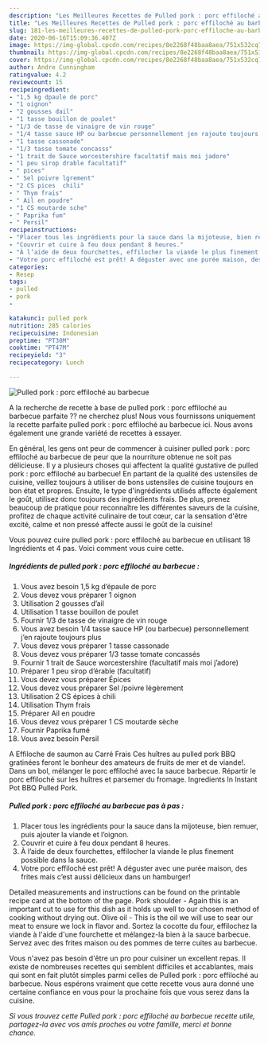 ```yaml
---
description: "Les Meilleures Recettes de Pulled pork : porc effiloché au barbecue"
title: "Les Meilleures Recettes de Pulled pork : porc effiloché au barbecue"
slug: 181-les-meilleures-recettes-de-pulled-pork-porc-effiloche-au-barbecue
date: 2020-06-16T15:09:36.407Z
image: https://img-global.cpcdn.com/recipes/8e2268f48baa8aea/751x532cq70/pulled-pork-porc-effiloche-au-barbecue-photo-principale-de-la-recette.jpg
thumbnail: https://img-global.cpcdn.com/recipes/8e2268f48baa8aea/751x532cq70/pulled-pork-porc-effiloche-au-barbecue-photo-principale-de-la-recette.jpg
cover: https://img-global.cpcdn.com/recipes/8e2268f48baa8aea/751x532cq70/pulled-pork-porc-effiloche-au-barbecue-photo-principale-de-la-recette.jpg
author: Andre Cunningham
ratingvalue: 4.2
reviewcount: 15
recipeingredient:
- "1,5 kg dpaule de porc"
- "1 oignon"
- "2 gousses dail"
- "1 tasse bouillon de poulet"
- "1/3 de tasse de vinaigre de vin rouge"
- "1/4 tasse sauce HP ou barbecue personnellement jen rajoute toujours plus"
- "1 tasse cassonade"
- "1/3 tasse tomate concasss"
- "1 trait de Sauce worcestershire facultatif mais moi jadore"
- "1 peu sirop drable facultatif"
- " pices"
- " Sel poivre lgrement"
- "2 CS pices  chili"
- " Thym frais"
- " Ail en poudre"
- "1 CS moutarde sche"
- " Paprika fum"
- " Persil"
recipeinstructions:
- "Placer tous les ingrédients pour la sauce dans la mijoteuse, bien remuer, puis ajouter la viande et l’oignon."
- "Couvrir et cuire à feu doux pendant 8 heures."
- "À l’aide de deux fourchettes, effilocher la viande le plus finement possible dans la sauce."
- "Votre porc effiloché est prêt! A déguster avec une purée maison, des frites mais c’est aussi délicieux dans un hamburger!"
categories:
- Resep
tags:
- pulled
- pork
- 

katakunci: pulled pork  
nutrition: 285 calories
recipecuisine: Indonesian
preptime: "PT30M"
cooktime: "PT47M"
recipeyield: "3"
recipecategory: Lunch

---
```



![Pulled pork : porc effiloché au barbecue](https://img-global.cpcdn.com/recipes/8e2268f48baa8aea/751x532cq70/pulled-pork-porc-effiloche-au-barbecue-photo-principale-de-la-recette.jpg)

A la recherche de recette à base de pulled pork : porc effiloché au barbecue parfaite ?? ne cherchez plus! Nous vous fournissons uniquement la recette parfaite pulled pork : porc effiloché au barbecue ici. Nous avons également une grande variété de recettes à essayer.

En général, les gens ont peur de commencer à cuisiner pulled pork : porc effiloché au barbecue de peur que la nourriture obtenue ne soit pas délicieuse. Il y a plusieurs choses qui affectent la qualité gustative de pulled pork : porc effiloché au barbecue! En partant de la qualité des ustensiles de cuisine, veillez toujours à utiliser de bons ustensiles de cuisine toujours en bon état et propres. Ensuite, le type d'ingrédients utilisés affecte également le goût, utilisez donc toujours des ingrédients frais. De plus, prenez beaucoup de pratique pour reconnaître les différentes saveurs de la cuisine, profitez de chaque activité culinaire de tout cœur, car la sensation d'être excité, calme et non pressé affecte aussi le goût de la cuisine!

<!--inarticleads1-->

Vous pouvez cuire pulled pork : porc effiloché au barbecue en utilisant 18 Ingrédients et 4 pas. Voici comment vous cuire cette.

##### Ingrédients de pulled pork : porc effiloché au barbecue :

1. Vous avez besoin 1,5 kg d’épaule de porc
1. Vous devez vous préparer 1 oignon
1. Utilisation 2 gousses d’ail
1. Utilisation 1 tasse bouillon de poulet
1. Fournir 1/3 de tasse de vinaigre de vin rouge
1. Vous avez besoin 1/4 tasse sauce HP (ou barbecue) personnellement j’en rajoute toujours plus
1. Vous devez vous préparer 1 tasse cassonade
1. Vous devez vous préparer 1/3 tasse tomate concassés
1. Fournir 1 trait de Sauce worcestershire (facultatif mais moi j’adore)
1. Préparer 1 peu sirop d’érable (facultatif)
1. Vous devez vous préparer  Épices
1. Vous devez vous préparer  Sel /poivre légèrement
1. Utilisation 2 CS épices à chili
1. Utilisation  Thym frais
1. Préparer  Ail en poudre
1. Vous devez vous préparer 1 CS moutarde sèche
1. Fournir  Paprika fumé
1. Vous avez besoin  Persil


A Effiloche de saumon au Carré Frais Ces huîtres au pulled pork BBQ gratinées feront le bonheur des amateurs de fruits de mer et de viande!. Dans un bol, mélanger le porc effiloché avec la sauce barbecue. Répartir le porc effiloché sur les huîtres et parsemer du fromage. Ingredients In Instant Pot BBQ Pulled Pork. 

<!--inarticleads2-->

##### Pulled pork : porc effiloché au barbecue pas à pas :

1. Placer tous les ingrédients pour la sauce dans la mijoteuse, bien remuer, puis ajouter la viande et l’oignon.
1. Couvrir et cuire à feu doux pendant 8 heures.
1. À l’aide de deux fourchettes, effilocher la viande le plus finement possible dans la sauce.
1. Votre porc effiloché est prêt! A déguster avec une purée maison, des frites mais c’est aussi délicieux dans un hamburger!


Detailed measurements and instructions can be found on the printable recipe card at the bottom of the page. Pork shoulder - Again this is an important cut to use for this dish as it holds up well to our chosen method of cooking without drying out. Olive oil - This is the oil we will use to sear our meat to ensure we lock in flavor and. Sortez la cocotte du four, effilochez la viande à l&#39;aide d&#39;une fourchette et mélangez-la bien à la sauce barbecue. Servez avec des frites maison ou des pommes de terre cuites au barbecue. 

<!--inarticleads1-->

<p>
Vous n'avez pas besoin d'être un pro pour cuisiner un excellent repas. Il existe de nombreuses recettes qui semblent difficiles et accablantes, mais qui sont en fait plutôt simples parmi celles de Pulled pork : porc effiloché au barbecue. Nous espérons vraiment que cette recette vous aura donné une certaine confiance en vous pour la prochaine fois que vous serez dans la cuisine.
</p>

<p>
<i>Si vous trouvez cette Pulled pork : porc effiloché au barbecue recette utile, partagez-la avec vos amis proches ou votre famille, merci et bonne chance.</i>
</p>
